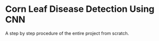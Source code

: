 # Corn Leaf Disease Detection Using CNN
 A step by step procedure of the entire project  from scratch.

